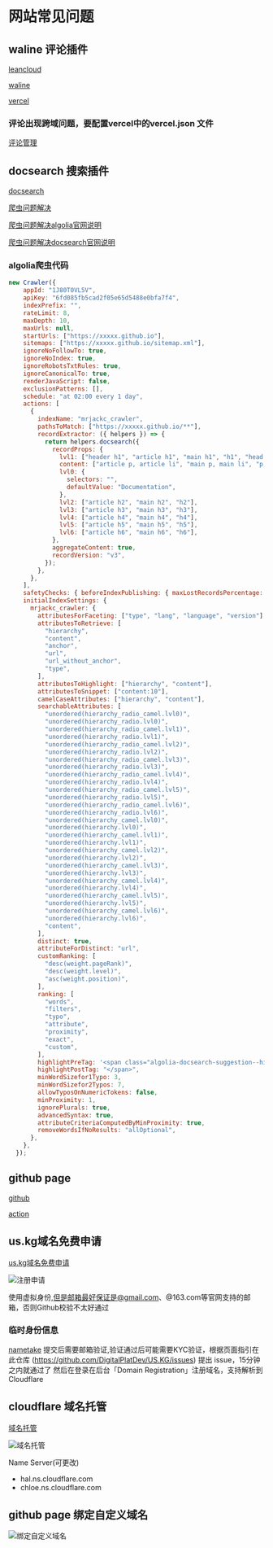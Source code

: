 # 网站常见问题
## waline 评论插件
[leancloud](https://console.leancloud.app/apps/fLyHyR8wWAOUpdgZuZmGadUd-MdYXbMMI/settings/keys)

[waline](https://waline.js.org/guide/features/reaction.html)

[vercel](https://vercel.com/mrjackcs-projects/blog-comments/T9cGMYsinmTAShJyMXyVtqZQG1dX)

### 评论出现跨域问题，要配置vercel中的vercel.json 文件

[评论管理](https://blog-comments-31kqr5pt2-mrjackcs-projects.vercel.app/ui/profile)
## docsearch 搜索插件
[docsearch](https://docsearch.algolia.com/apply/)

[爬虫问题解决](https://theme-hope.vuejs.press/zh/guide/feature/search.html)

[爬虫问题解决algolia官网说明](https://support.algolia.com/hc/en-us/articles/14876674614289-Why-my-DocSearch-index-is-not-populated-with-crawler-data)

[爬虫问题解决docsearch官网说明](https://docsearch.algolia.com/docs/record-extractor)



### algolia爬虫代码

```js
new Crawler({
    appId: "1J80T0VL5V",
    apiKey: "6fd085fb5cad2f05e65d5488e0bfa7f4",
    indexPrefix: "",
    rateLimit: 8,
    maxDepth: 10,
    maxUrls: null,
    startUrls: ["https://xxxxx.github.io"],
    sitemaps: ["https://xxxxx.github.io/sitemap.xml"],
    ignoreNoFollowTo: true,
    ignoreNoIndex: true,
    ignoreRobotsTxtRules: true,
    ignoreCanonicalTo: true,
    renderJavaScript: false,
    exclusionPatterns: [],
    schedule: "at 02:00 every 1 day",
    actions: [
      {
        indexName: "mrjackc_crawler",
        pathsToMatch: ["https://xxxxx.github.io/**"],
        recordExtractor: ({ helpers }) => {
          return helpers.docsearch({
            recordProps: {
              lvl1: ["header h1", "article h1", "main h1", "h1", "head > title"],
              content: ["article p, article li", "main p, main li", "p, li"],
              lvl0: {
                selectors: "",
                defaultValue: "Documentation",
              },
              lvl2: ["article h2", "main h2", "h2"],
              lvl3: ["article h3", "main h3", "h3"],
              lvl4: ["article h4", "main h4", "h4"],
              lvl5: ["article h5", "main h5", "h5"],
              lvl6: ["article h6", "main h6", "h6"],
            },
            aggregateContent: true,
            recordVersion: "v3",
          });
        },
      },
    ],
    safetyChecks: { beforeIndexPublishing: { maxLostRecordsPercentage: 30 } },
    initialIndexSettings: {
      mrjackc_crawler: {
        attributesForFaceting: ["type", "lang", "language", "version"],
        attributesToRetrieve: [
          "hierarchy",
          "content",
          "anchor",
          "url",
          "url_without_anchor",
          "type",
        ],
        attributesToHighlight: ["hierarchy", "content"],
        attributesToSnippet: ["content:10"],
        camelCaseAttributes: ["hierarchy", "content"],
        searchableAttributes: [
          "unordered(hierarchy_radio_camel.lvl0)",
          "unordered(hierarchy_radio.lvl0)",
          "unordered(hierarchy_radio_camel.lvl1)",
          "unordered(hierarchy_radio.lvl1)",
          "unordered(hierarchy_radio_camel.lvl2)",
          "unordered(hierarchy_radio.lvl2)",
          "unordered(hierarchy_radio_camel.lvl3)",
          "unordered(hierarchy_radio.lvl3)",
          "unordered(hierarchy_radio_camel.lvl4)",
          "unordered(hierarchy_radio.lvl4)",
          "unordered(hierarchy_radio_camel.lvl5)",
          "unordered(hierarchy_radio.lvl5)",
          "unordered(hierarchy_radio_camel.lvl6)",
          "unordered(hierarchy_radio.lvl6)",
          "unordered(hierarchy_camel.lvl0)",
          "unordered(hierarchy.lvl0)",
          "unordered(hierarchy_camel.lvl1)",
          "unordered(hierarchy.lvl1)",
          "unordered(hierarchy_camel.lvl2)",
          "unordered(hierarchy.lvl2)",
          "unordered(hierarchy_camel.lvl3)",
          "unordered(hierarchy.lvl3)",
          "unordered(hierarchy_camel.lvl4)",
          "unordered(hierarchy.lvl4)",
          "unordered(hierarchy_camel.lvl5)",
          "unordered(hierarchy.lvl5)",
          "unordered(hierarchy_camel.lvl6)",
          "unordered(hierarchy.lvl6)",
          "content",
        ],
        distinct: true,
        attributeForDistinct: "url",
        customRanking: [
          "desc(weight.pageRank)",
          "desc(weight.level)",
          "asc(weight.position)",
        ],
        ranking: [
          "words",
          "filters",
          "typo",
          "attribute",
          "proximity",
          "exact",
          "custom",
        ],
        highlightPreTag: '<span class="algolia-docsearch-suggestion--highlight">',
        highlightPostTag: "</span>",
        minWordSizefor1Typo: 3,
        minWordSizefor2Typos: 7,
        allowTyposOnNumericTokens: false,
        minProximity: 1,
        ignorePlurals: true,
        advancedSyntax: true,
        attributeCriteriaComputedByMinProximity: true,
        removeWordsIfNoResults: "allOptional",
      },
    },
  });
```
## github page
[github](https://juejin.cn/post/7245980207315861562)

[action](https://juejin.cn/post/7241226276253433916)


## us.kg域名免费申请

[us.kg域名免费申请](https://register.us.kg/auth/register)

![注册申请](https://cdn.jsdelivr.net/gh/MrJackC/PicGoImages/other/20241101152632.png)

使用虚拟身份,但是邮箱最好保证是@gmail.com、@163.com等官网支持的邮箱，否则Github校验不太好通过

### 临时身份信息
[nametake](https://namefake.com/)
提交后需要邮箱验证,验证通过后可能需要KYC验证，根据页面指引在 此仓库 (https://github.com/DigitalPlatDev/US.KG/issues) 提出 issue，15分钟之内就通过了
然后在登录在后台「Domain Registration」注册域名，支持解析到 Cloudflare
## cloudflare 域名托管
[域名托管](https://dash.cloudflare.com/)

![域名托管](https://cdn.jsdelivr.net/gh/MrJackC/PicGoImages/other/20241101153850.png)

Name Server(可更改)

- hal.ns.cloudflare.com
- chloe.ns.cloudflare.com

## github page 绑定自定义域名

![绑定自定义域名](https://cdn.jsdelivr.net/gh/MrJackC/PicGoImages/other/20241101154111.png)



